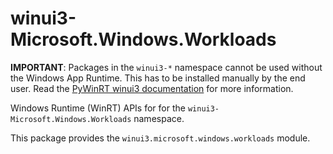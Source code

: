 <!-- warning: Please don't edit this file. It was automatically generated. -->

# winui3-Microsoft.Windows.Workloads

**IMPORTANT**: Packages in the `winui3-*` namespace cannot be used without the
Windows App Runtime. This has to be installed manually by the end user. Read the
[PyWinRT winui3 documentation](https://pywinrt.readthedocs.io/en/latest/api/winui3/index.html)
for more information.

Windows Runtime (WinRT) APIs for for the `winui3-Microsoft.Windows.Workloads` namespace.

This package provides the `winui3.microsoft.windows.workloads` module.
